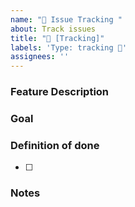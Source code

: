 ```yaml
---
name: "🧠 Issue Tracking "
about: Track issues
title: "🧠 [Tracking]"
labels: 'Type: tracking 🧠'
assignees: ''
---
```


### Feature Description


### Goal


### Definition of done

- [ ]

### Notes
